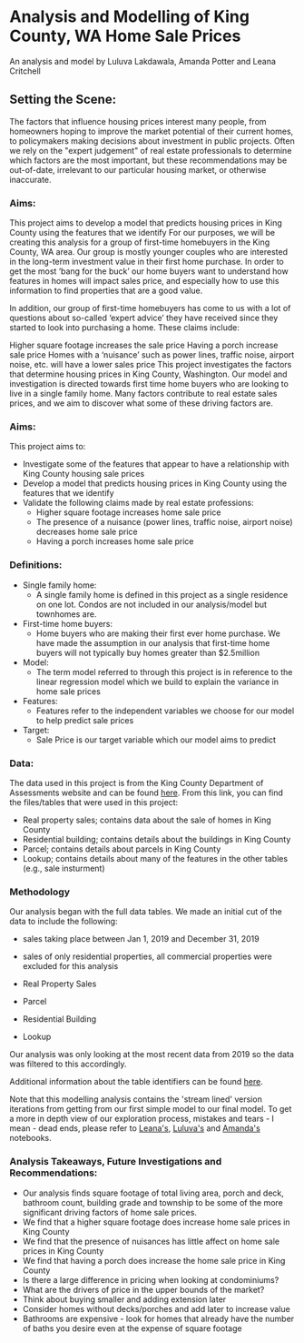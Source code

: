 # Analysis and Modelling of King County, WA Home Sale Prices

An analysis and model by Luluva Lakdawala, Amanda Potter and Leana Critchell

## Setting the Scene:

The factors that influence housing prices interest many people, from homeowners hoping to improve the market potential of their current homes, to policymakers making decisions about investment in public projects. Often we rely on the "expert judgement" of real estate professionals to determine which factors are the most important, but these recommendations may be out-of-date, irrelevant to our particular housing market, or otherwise inaccurate.

### Aims:

This project aims to develop a model that predicts housing prices in King County using the features that we identify
For our purposes, we will be creating this analysis for a group of first-time homebuyers in the King County, WA area.  Our group is mostly younger couples who are interested in the long-term investment value in their first home purchase.  In order to get the most ‘bang for the buck’ our home buyers want to understand how features in homes will impact sales price, and especially how to use this information to find properties that are a good value.

In addition, our group of first-time homebuyers has come to us with a lot of questions about so-called ‘expert advice’ they have received since they started to look into purchasing a home.  These claims include:

Higher square footage increases the sale price
Having a porch increase sale price
Homes with a ‘nuisance’ such as power lines, traffic noise, airport noise, etc. will have a lower sales price
This project investigates the factors that determine housing prices in King County, Washington.  Our model and investigation is directed towards first time home buyers who are looking to live in a single family home.  Many factors contribute to real estate sales prices, and we aim to discover what some of these driving factors are. 

### Aims:

This project aims to:
- Investigate some of the features that appear to have a relationship with King County housing sale prices
- Develop a model that predicts housing prices in King County using the features that we identify
- Validate the following claims made by real estate professions:
    - Higher square footage increases home sale price
    - The presence of a nuisance (power lines, traffic noise, airport noise) decreases home sale price
    - Having a porch increases home sale price

### Definitions:

- Single family home:
    - A single family home is defined in this project as a single residence on one lot.  Condos are not included in our analysis/model but townhomes are.
- First-time home buyers:
    - Home buyers who are making their first ever home purchase.  We have made the assumption in our analysis that first-time home buyers will not typically buy homes greater than $2.5million 
- Model:
    - The term model referred to through this project is in reference to the linear regression model which we build to explain the variance in home sale prices
- Features:
    - Features refer to the independent variables we choose for our model to help predict sale prices
- Target:
    - Sale Price is our target variable which our model aims to predict

### Data:

The data used in this project is from the King County Department of Assessments website and can be found [here](https://info.kingcounty.gov/assessor/DataDownload/default.aspx).  From this link, you can find the files/tables that were used in this project:
- Real property sales; contains data about the sale of homes in King County
- Residential building; contains details about the buildings in King County
- Parcel; contains details about parcels in King County
- Lookup; contains details about many of the features in the other tables (e.g., sale insturment)

### Methodology
Our analysis began with the full data tables.  We made an initial cut of the data to include the following:
- sales taking place between Jan 1, 2019 and December 31, 2019
- sales of only residential properties, all commercial properties were excluded for this analysis

- Real Property Sales
- Parcel
- Residential Building
- Lookup

Our analysis was only looking at the most recent data from 2019 so the data was filtered to this accordingly. 

Additional information about the table identifiers can be found [here](https://www5.kingcounty.gov/sdc/Metadata.aspx?Layer=parcel#AttributeInfo).

Note that this modelling analysis contains the 'stream lined' version iterations from getting from our first simple model to our final model.  To get a more in depth view of our exploration process, mistakes and tears - I mean - dead ends, please refer to [Leana's](exploratory/lmc_notebooks), [Luluva's](exploratory/ll_notebooks) and [Amanda's](exploratory/asp_notebooks) notebooks.

### Analysis Takeaways, Future Investigations and Recommendations:

- Our analysis finds square footage of total living area, porch and deck, bathroom count, building grade and township to be some of the more significant driving factors of home sale prices.
- We find that a higher square footage does increase home sale prices in King County
- We find that the presence of nuisances has little affect on home sale prices in King County
- We find that having a porch does increase the home sale price in King County
- Is there a large difference in pricing when looking at condominiums?
- What are the drivers of price in the upper bounds of the market?
- Think about buying smaller and adding extension later
- Consider homes without decks/porches and add later to increase value
- Bathrooms are expensive - look for homes that already have the number of baths you desire even at the expense of square footage

